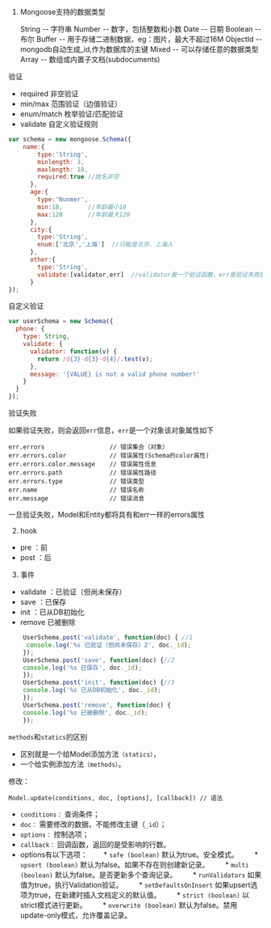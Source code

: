 1. Mongoose支持的数据类型

    String        --   字符串
    Number        --   数字，包括整数和小数
    Date          --   日期
    Boolean       --   布尔
    Buffer        --   用于存储二进制数据，eg：图片，最大不超过16M
    ObjectId      --   mongodb自动生成_id,作为数据库的主键
    Mixed         --   可以存储任意的数据类型
    Array         --   数组或内置子文档(subdocuments)

验证

- required 非空验证
- min/max 范围验证（边值验证）
- enum/match 枚举验证/匹配验证
- validate 自定义验证规则

```js
var schema = new mongoose.Schema({
    name:{
        type:'String',
        minlength: 3,
    	maxlength: 18,
        required:true //姓名非空
      },
      age:{
        type:'Nunmer',
        min:18,       //年龄最小18
        max:120       //年龄最大120
      },
      city:{
        type:'String',
        enum:['北京','上海']  //只能是北京、上海人
      },
      other:{
        type:'String',
        validate:[validator,err]  //validator是一个验证函数，err是验证失败的错误信息
      }
});
```

自定义验证

```js
var userSchema = new Schema({
  phone: {
    type: String,
    validate: {
      validator: function(v) {
        return /d{3}-d{3}-d{4}/.test(v);
      },
      message: '{VALUE} is not a valid phone number!'
    }
  }
});
```

验证失败


如果验证失败，则会返回`err`信息，`err`是一个对象该对象属性如下

    err.errors                	// 错误集合（对象）
    err.errors.color          	// 错误属性(Schema的color属性)
    err.errors.color.message  	// 错误属性信息
    err.errors.path             // 错误属性路径
    err.errors.type             // 错误类型
    err.name                	// 错误名称
    err.message                 // 错误消息


一旦验证失败，Model和Entity都将具有和err一样的errors属性

2. hook

- pre  ：前
- post ：后

3. 事件

- validate ：已验证（但尚未保存）
- save ：已保存
- init ：已从DB初始化
- remove 已被删除

```js
	UserSchema.post('validate', function(doc) { //1
	 console.log('%s 已验证（但尚未保存）2', doc._id);
	});
	UserSchema.post('save', function(doc) {//2
	console.log('%s 已保存', doc._id);
	});
	UserSchema.post('init', function(doc) {//3
	console.log('%s 已从DB初始化', doc._id);
	});
	UserSchema.post('remove', function(doc) {
	console.log('%s 已被删除', doc._id);
	});
```

`methods`和`statics`的区别

- 区别就是一个给Model添加方法`（statics）`，
- 一个给实例添加方法`（methods）`。

修改：

	Model.update(conditions, doc, [options], [callback]) // 语法

* `conditions：` 查询条件；
* `doc：` 需要修改的数据，不能修改主键（`_id`）；
* `options：` 控制选项；
* `callback：` 回调函数，返回的是受影响的行数。
* options有以下选项：
　　* `safe (boolean)` 默认为true。安全模式。
　　* `upsert (boolean)` 默认为false。如果不存在则创建新记录。
　　* `multi (boolean)` 默认为false。是否更新多个查询记录。
　　* `runValidators` 如果值为true，执行Validation验证。
　　* `setDefaultsOnInsert` 如果upsert选项为true，在新建时插入文档定义的默认值。
　　* `strict (boolean)` 以strict模式进行更新。
　　* `overwrite (boolean)` 默认为false。禁用update-only模式，允许覆盖记录。
